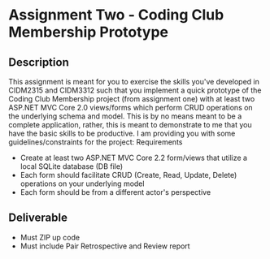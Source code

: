 # Assignment Two - Coding Club Membership Prototype

## Description

This assignment is meant for you to exercise the skills you've developed in CIDM2315 and CIDM3312 such that you implement a quick prototype of the Coding Club Membership project (from assignment one) with at least two ASP.NET MVC Core 2.0 views/forms which perform CRUD operations on the underlying schema and model.  This is by no means meant to be a complete application, rather, this is meant to demonstrate to me that you have the basic skills to be productive.  I am providing you with some guidelines/constraints for the project:
Requirements

- Create at least two ASP.NET MVC Core 2.2 form/views that utilize a local SQLite database (DB file)
- Each form should facilitate CRUD (Create, Read, Update, Delete) operations on your underlying model
- Each form should be from a different actor's perspective

## Deliverable
- Must ZIP up code
- Must include Pair Retrospective and Review report